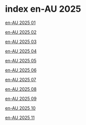 # index en-AU 2025

<a href="./01">en-AU 2025 01</a>

<a href="./02">en-AU 2025 02</a>

<a href="./03">en-AU 2025 03</a>

<a href="./04">en-AU 2025 04</a>

<a href="./05">en-AU 2025 05</a>

<a href="./06">en-AU 2025 06</a>

<a href="./07">en-AU 2025 07</a>

<a href="./08">en-AU 2025 08</a>

<a href="./09">en-AU 2025 09</a>

<a href="./10">en-AU 2025 10</a>

<a href="./11">en-AU 2025 11</a>
